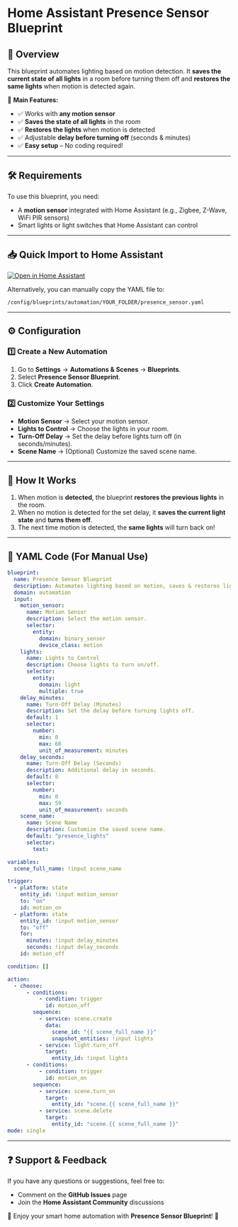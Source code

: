 # Home Assistant Presence Sensor Blueprint

## 📌 Overview
This blueprint automates lighting based on motion detection. It **saves the current state of all lights** in a room before turning them off and **restores the same lights** when motion is detected again.

🔹 **Main Features:**
- ✅ Works with **any motion sensor**
- ✅ **Saves the state of all lights** in the room
- ✅ **Restores the lights** when motion is detected
- ✅ Adjustable **delay before turning off** (seconds & minutes)
- ✅ **Easy setup** – No coding required!

---

## 🛠️ Requirements
To use this blueprint, you need:
- A **motion sensor** integrated with Home Assistant (e.g., Zigbee, Z-Wave, WiFi PIR sensors)
- Smart lights or light switches that Home Assistant can control

---

## 📥 Quick Import to Home Assistant

[![Open in Home Assistant](https://my.home-assistant.io/badges/blueprint_import.svg)](https://my.home-assistant.io/redirect/blueprint_import/?blueprint_url=https%3A%2F%2Fraw.githubusercontent.com%2Fkimasf%2Fhomeassistant-blueprints%2Fmain%2Fpresence_sensor.yaml)

Alternatively, you can manually copy the YAML file to:
```bash
/config/blueprints/automation/YOUR_FOLDER/presence_sensor.yaml
```

---

## ⚙️ Configuration
### **1️⃣ Create a New Automation**
1. Go to **Settings** → **Automations & Scenes** → **Blueprints**.
2. Select **Presence Sensor Blueprint**.
3. Click **Create Automation**.

### **2️⃣ Customize Your Settings**
- **Motion Sensor** → Select your motion sensor.
- **Lights to Control** → Choose the lights in your room.
- **Turn-Off Delay** → Set the delay before lights turn off (in seconds/minutes).
- **Scene Name** → (Optional) Customize the saved scene name.

---

## 🔄 How It Works
1. When motion is **detected**, the blueprint **restores the previous lights** in the room.
2. When no motion is detected for the set delay, it **saves the current light state** and **turns them off**.
3. The next time motion is detected, the **same lights** will turn back on!

---

## 📝 YAML Code (For Manual Use)
```yaml
blueprint:
  name: Presence Sensor Blueprint
  description: Automates lighting based on motion, saves & restores light state.
  domain: automation
  input:
    motion_sensor:
      name: Motion Sensor
      description: Select the motion sensor.
      selector:
        entity:
          domain: binary_sensor
          device_class: motion
    lights:
      name: Lights to Control
      description: Choose lights to turn on/off.
      selector:
        entity:
          domain: light
          multiple: true
    delay_minutes:
      name: Turn-Off Delay (Minutes)
      description: Set the delay before turning lights off.
      default: 1
      selector:
        number:
          min: 0
          max: 60
          unit_of_measurement: minutes
    delay_seconds:
      name: Turn-Off Delay (Seconds)
      description: Additional delay in seconds.
      default: 0
      selector:
        number:
          min: 0
          max: 59
          unit_of_measurement: seconds
    scene_name:
      name: Scene Name
      description: Customize the saved scene name.
      default: "presence_lights"
      selector:
        text:

variables:
  scene_full_name: !input scene_name

trigger:
  - platform: state
    entity_id: !input motion_sensor
    to: "on"
    id: motion_on
  - platform: state
    entity_id: !input motion_sensor
    to: "off"
    for:
      minutes: !input delay_minutes
      seconds: !input delay_seconds
    id: motion_off

condition: []

action:
  - choose:
      - conditions:
          - condition: trigger
            id: motion_off
        sequence:
          - service: scene.create
            data:
              scene_id: "{{ scene_full_name }}"
              snapshot_entities: !input lights
          - service: light.turn_off
            target:
              entity_id: !input lights
      - conditions:
          - condition: trigger
            id: motion_on
        sequence:
          - service: scene.turn_on
            target:
              entity_id: "scene.{{ scene_full_name }}"
          - service: scene.delete
            target:
              entity_id: "scene.{{ scene_full_name }}"
mode: single
```

---

## ❓ Support & Feedback
If you have any questions or suggestions, feel free to:
- Comment on the **GitHub Issues** page
- Join the **Home Assistant Community** discussions

🚀 Enjoy your smart home automation with **Presence Sensor Blueprint**! 🎉

